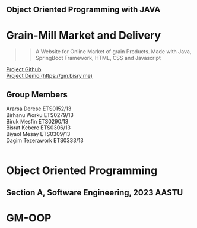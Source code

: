 ## Object Oriented Programming with JAVA 

# Grain-Mill Market and Delivery 
>
>> A Website for Online Market of grain Products.
>> Made with Java, SpringBoot Framework, HTML, CSS and Javascript
>

[Project Github](https://github.com/BisRyy/GM-OOP) <br>
[Project Demo (https://gm.bisry.me)](https://gm.bisry.me) <br>


## Group Members

Ararsa Derese ETS0152/13 <br>
Birhanu Worku ETS0279/13 <br>
Biruk Mesfin  ETS0290/13 <br>
Bisrat Kebere  ETS0306/13 <br>
Biyaol Mesay  ETS0309/13  <br> 
Dagim Tezerawork ETS0333/13 <br> <br>

# Object Oriented Programming
## Section A, Software Engineering, 2023 AASTU
# GM-OOP
